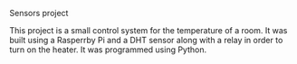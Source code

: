Sensors project

This project is a small control system for the temperature of a room. It was built using a Rasperrby Pi and a DHT sensor along with a relay in order to turn on the heater. 
It was programmed using Python.
